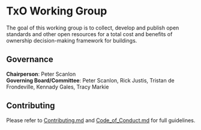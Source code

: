 # TxO Working Group

The goal of this working group is to collect, develop and publish open standards and other open resources for a  total cost and benefits of ownership decision-making framework for buildings.

## Governance

**Chairperson**: Peter Scanlon  
**Governing Board/Committee**: Peter Scanlon, Rick Justis, Tristan de Frondeville, Kennady Gales, Tracy Markie

## Contributing

Please refer to [Contributing.md](docs/Contributing.md) and [Code_of_Conduct.md](docs/Code_of_Conduct.md) for full guidelines.
